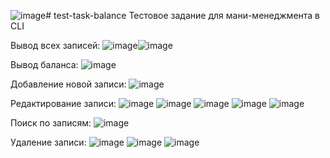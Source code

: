 ![image](https://github.com/OPELsinus/test-task-balance/assets/92687099/a546b55d-4dd8-49ae-b071-0f54c7bd8597)# test-task-balance
Тестовое задание для мани-менеджмента в CLI

Вывод всех записей:
![image](https://github.com/OPELsinus/test-task-balance/assets/92687099/53c231e5-c241-45be-b526-6079ee7ca43e)![image](https://github.com/OPELsinus/test-task-balance/assets/92687099/54e27f94-fa5f-491a-87c1-9ac3f009e4cb)

Вывод баланса:
![image](https://github.com/OPELsinus/test-task-balance/assets/92687099/91d581dd-6408-4a24-aa36-0aedad755e07)

Добавление новой записи:
![image](https://github.com/OPELsinus/test-task-balance/assets/92687099/c5e5af96-dcea-4feb-a5d7-c5937c39f2d6)

Редактирование записи:
![image](https://github.com/OPELsinus/test-task-balance/assets/92687099/ce70c7e2-85cc-4407-bad5-2d97204d54b8)
![image](https://github.com/OPELsinus/test-task-balance/assets/92687099/ecb9ea01-c56c-42a8-910d-c3b05081da3f)
![image](https://github.com/OPELsinus/test-task-balance/assets/92687099/12c47a25-f189-493a-8d74-d44524af67ed)
![image](https://github.com/OPELsinus/test-task-balance/assets/92687099/871d4aea-a486-430e-816d-eaed553931b2)
![image](https://github.com/OPELsinus/test-task-balance/assets/92687099/618c43ff-add7-4772-b90f-a3115211a814)

Поиск по записям:
![image](https://github.com/OPELsinus/test-task-balance/assets/92687099/8bf9df00-abd2-429b-9542-b2fd5ce6c298)

Удаление записи:
![image](https://github.com/OPELsinus/test-task-balance/assets/92687099/1882c492-e74b-44f1-98f3-51bdc1284b8c)
![image](https://github.com/OPELsinus/test-task-balance/assets/92687099/73e21aa1-104f-43c8-ac8d-a7478e1d7795)
![image](https://github.com/OPELsinus/test-task-balance/assets/92687099/058cc0ae-1f96-4d9e-8fb1-cbd1c01de9ff)


